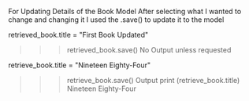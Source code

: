 For Updating Details of the  Book Model
After selecting what I wanted to change and changing it I used the .save() to update it to the model

retrieved_book.title = "First Book Updated"
>>> retrieved_book.save()
No Output unless requested

retrieve_book.title = "Nineteen Eighty-Four"
>>> retrieve_book.save()
Output
>>> print (retrieve_book.title)
Nineteen Eighty-Four
